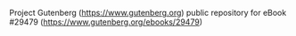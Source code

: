 Project Gutenberg (https://www.gutenberg.org) public repository for eBook #29479 (https://www.gutenberg.org/ebooks/29479)
